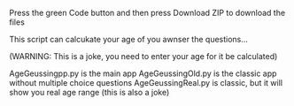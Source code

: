 Press the green Code button and then press Download ZIP to download the files

This script can calcukate your age of you awnser the questions...

(WARNING: This is a joke, you need to enter your age for it be calculated)

AgeGeussingpp.py     is the main app
AgeGeussingOld.py    is the classic app without multiple choice questions
AgeGeussingReal.py   is classic, but it will show you real age range (this is also a joke)
